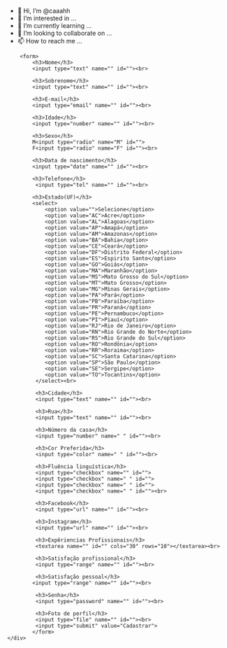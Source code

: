 - 👋 Hi, I’m @caaahh
- 👀 I’m interested in ...
- 🌱 I’m currently learning ...
- 💞️ I’m looking to collaborate on ...
- 📫 How to reach me ...

<!---
caaahh/caaahh is a ✨ special ✨ repository because its `README.md` (this file) appears on your GitHub profile.
You can click the Preview link to take a look at your changes.
--->
<!DOCTYPE html>
<html lang="pt-BR">
<head>
    <meta charset="UTF-8">
    <meta http-equiv="X-UA-Compatible" content="IE=edge">
    <meta name="viewport" content="width=device-width, initial-scale=1.0">
    <link rel="stylesheet" href="css/estilo.css">
    <title>Title</title>
</head>
<body>
    <div> 
        
        <form>
            <h3>Nome</h3>
            <input type="text" name="" id=""><br>

            <h3>Sobrenome</h3>
            <input type="text" name="" id=""><br>

            <h3>E-mail</h3>
            <input type="email" name="" id=""><br>

            <h3>Idade</h3>
            <input type="number" name="" id=""><br>

            <h3>Sexo</h3>
            M<input type="radio" name="M" id="">
            F<input type="radio" name="F" id=""><br>

            <h3>Data de nascimento</h3>
            <input type="date" name="" id=""><br>

            <h3>Telefone</h3>
             <input type="tel" name="" id=""><br>

            <h3>Estado(UF)</h3>
            <select>
                <option value="">Selecione</option>
                <option value="AC">Acre</option>
                <option value="AL">Alagoas</option>
                <option value="AP">Amapá</option>
                <option value="AM">Amazonas</option>
                <option value="BA">Bahia</option>
                <option value="CE">Ceará</option>
                <option value="DF">Distrito Federal</option>
                <option value="ES">Espirito Santo</option>
                <option value="GO">Goiás</option>
                <option value="MA">Maranhão</option>
                <option value="MS">Mato Grosso do Sul</option>
                <option value="MT">Mato Grosso</option>
                <option value="MG">Minas Gerais</option>
                <option value="PA">Pará</option>
                <option value="PB">Paraíba</option>
                <option value="PR">Paraná</option>
                <option value="PE">Pernambuco</option>
                <option value="PI">Piauí</option>
                <option value="RJ">Rio de Janeiro</option>
                <option value="RN">Rio Grande do Norte</option>
                <option value="RS">Rio Grande do Sul</option>
                <option value="RO">Rondônia</option>
                <option value="RR">Roraima</option>
                <option value="SC">Santa Catarina</option>
                <option value="SP">São Paulo</option>
                <option value="SE">Sergipe</option>
                <option value="TO">Tocantins</option>
             </select><br>

             <h3>Cidade</h3>
             <input type="text" name="" id=""><br>

             <h3>Rua</h3>
             <input type="text" name="" id=""><br>

             <h3>Número da casa</h3>
             <input type="number" name=" " id=""><br>

             <h3>Cor Preferida</h3>
             <input type="color" name=" " id=""><br>

             <h3>Fluência linguística</h3>
             <input type="checkbox" name="" id="">
             <input type="checkbox" name=" " id="">
             <input type="checkbox" name=" " id="">
             <input type="checkbox" name=" " id=""><br>

             <h3>Facebook</h3>
             <input type="url" name="" id=""><br>

             <h3>Instagram</h3>
             <input type="url" name="" id=""><br>

             <h3>Expêriencias Profissionais</h3>
             <textarea name="" id="" cols="30" rows="10"></textarea><br>

             <h3>Satisfação profissional</h3>
             <input type="range" name="" id=""><br>

             <h3>Satisfação pessoal</h3>
            <input type="range" name="" id=""><br>

             <h3>Senha</h3>
             <input type="password" name="" id=""><br>

             <h3>Foto de perfil</h3>
             <input type="file" name="" id=""><br>
             <input type="submit" value="Cadastrar">
            </form>
    </div>
    
</body>
</html>
